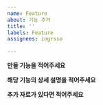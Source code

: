 ```yaml
---
name: Feature
about: 기능 추가
title: ''
labels: Feature
assignees: ingrsso

---
```


**만들 기능을 적어주세요**
>

**해당 기능의 상세 설명을 적어주세요**
>

**추가 자료가 있다면 적어주세요**
>
